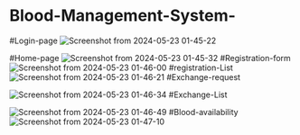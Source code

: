 # Blood-Management-System-
#Login-page
![Screenshot from 2024-05-23 01-45-22](https://github.com/RidwanSupon/Blood-Management-System-/assets/98765790/3bd717ee-eaa8-496d-99de-139f465a0d43)

#Home-page
![Screenshot from 2024-05-23 01-45-32](https://github.com/RidwanSupon/Blood-Management-System-/assets/98765790/a497e96a-dbee-426b-82c8-5f17d096f0f1)
#Registration-form
![Screenshot from 2024-05-23 01-46-00](https://github.com/RidwanSupon/Blood-Management-System-/assets/98765790/a7558611-fbfb-46f8-86f2-14f6ae95e077)
#registration-List
![Screenshot from 2024-05-23 01-46-21](https://github.com/RidwanSupon/Blood-Management-System-/assets/98765790/ebfc6117-64de-439f-b3d2-d29d65cafc9d)
#Exchange-request

![Screenshot from 2024-05-23 01-46-34](https://github.com/RidwanSupon/Blood-Management-System-/assets/98765790/d55aa5aa-7e4c-4160-b758-c5252c45e83f)
#Exchange-List

![Screenshot from 2024-05-23 01-46-49](https://github.com/RidwanSupon/Blood-Management-System-/assets/98765790/4a96bd6d-21b4-4c9a-ac78-b1cd0c39dc63)
#Blood-availability
![Screenshot from 2024-05-23 01-47-10](https://github.com/RidwanSupon/Blood-Management-System-/assets/98765790/09c5046b-176d-402c-b777-8016c587d4af)
